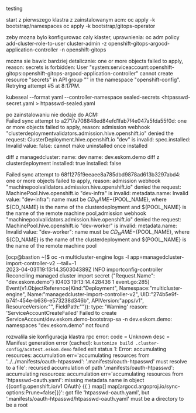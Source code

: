 testing

start z pierwszego klastra z zainstalowanym acm:
oc apply -k bootstrap/namespaces
oc apply -k bootstrap/gitops-operator

zeby mozna bylo konfigurowac caly klaster, uprawnienia:
oc adm policy add-cluster-role-to-user cluster-admin -z openshift-gitops-argocd-application-controller -n openshift-gitops

mozna sie bawic bardziej detalicznie:
one or more objects failed to apply, reason: secrets is forbidden: User "system:serviceaccount:openshift-gitops:openshift-gitops-argocd-application-controller" cannot create resource "secrets" in API group "" in the namespace "openshift-config". Retrying attempt #5 at 8:17PM.


kubeseal --format yaml --controller-namespace sealed-secrets <htpasswd-secret.yaml > htpasswd-sealed.yaml


po zainstalowaniu nie dodaje do ACM:  
Failed sync attempt to a2717a708848ed84efd1fab7f4e047a5fda55f0d: one or more objects failed to apply, reason: admission webhook "clusterdeploymentvalidators.admission.hive.openshift.io" denied the request: ClusterDeployment.hive.openshift.io "dev" is invalid: spec.installed: Invalid value: false: cannot make uninstalled once installed

diff z managedcluster:
    name: dev
    name: dev.eskom.demo
diff z clusterdeployment
  installed: true
  installed: false


Failed sync attempt to 68f1275f9eeaee8a785dbd9878ad613b3297abd4: one or more objects failed to apply, reason: admission webhook "machinepoolvalidators.admission.hive.openshift.io" denied the request: MachinePool.hive.openshift.io "dev-infra" is invalid: metadata.name: Invalid value: "dev-infra": name must be ${CD_NAME}-${POOL_NAME}, where ${CD_NAME} is the name of the clusterdeployment and ${POOL_NAME} is the name of the remote machine pool,admission webhook "machinepoolvalidators.admission.hive.openshift.io" denied the request: MachinePool.hive.openshift.io "dev-worker" is invalid: metadata.name: Invalid value: "dev-worker": name must be ${CD_NAME}-${POOL_NAME}, where ${CD_NAME} is the name of the clusterdeployment and ${POOL_NAME} is the name of the remote machine pool



[ocp@bastion ~]$ oc -n multicluster-engine logs -l app=managedcluster-import-controller-v2 --tail=-1  
2023-04-03T19:13:14.350304389Z  INFO    importconfig-controller Reconciling managed cluster import secret       {"Request.Name": "dev.eskom.demo"}
I0403 19:13:14.428436       1 event.go:285] Event(v1.ObjectReference{Kind:"Deployment", Namespace:"multicluster-engine", Name:"managedcluster-import-controller-v2", UID:"274b5e9f-b74f-454e-b636-e573238d346b", APIVersion:"apps/v1", ResourceVersion:"", FieldPath:""}): type: 'Warning' reason: 'ServiceAccountCreateFailed' Failed to create ServiceAccount/dev.eskom.demo-bootstrap-sa -n dev.eskom.demo: namespaces "dev.eskom.demo" not found  

rozwalila sie konfiguracja klastra
rpc error: code = Unknown desc = Manifest generation error (cached): `kustomize build .cluster-config/acmtest.eskom.demo` failed exit status 1: Error: accumulating resources: accumulation err='accumulating resources from '../../manifests/oauth-htpasswd': '.manifests/oauth-htpasswd' must resolve to a file': recursed accumulation of path '.manifests/oauth-htpasswd': accumulating resources: accumulation err='accumulating resources from 'htpasswd-oauth.yaml': missing metadata.name in object {{config.openshift.io/v1 OAuth} {{ } map[] map[argocd.argoproj.io/sync-options:Prune=false]}}': got file 'htpasswd-oauth.yaml', but '.manifests/oauth-htpasswd/htpasswd-oauth.yaml' must be a directory to be a root

